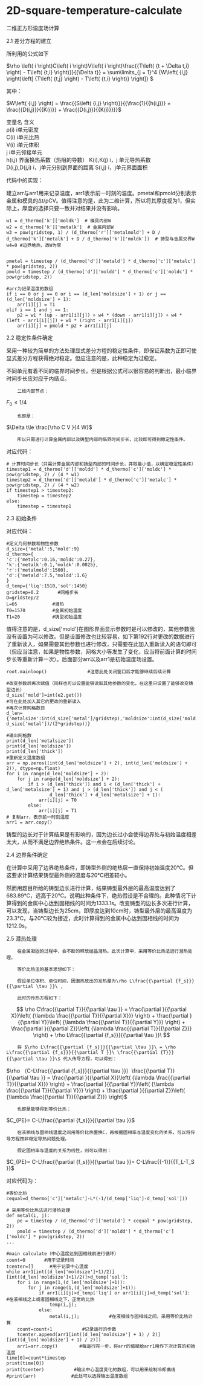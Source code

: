 # 2D-square-temperature-calculate
二维正方形温度场计算


2.1 差分方程的建立

所利用的公式如下

$\rho \left( i \right)C\left( i \right)V\left( i \right)\frac{{T\left( {t + \Delta t,i} \right) - T\left( {t,i} \right)}}{{\Delta t}} = \sum\limits_{j = 1}^4 {W\left( {i,j} \right)\left[ {T\left( {t,j} \right) - T\left( {t,i} \right)} \right]} $

其中：

$W\left( {i,j} \right) = \frac{{S\left( {i,j} \right)}}{{\frac{1}{{h(i,j)}} + \frac{{D(i,j)}}{{K(i)}} + \frac{{D(i,j)}}{{K(i)}}}}$

  变量名          	含义           
  ρ(i)         	i单元密度        
  C(i)         	i单元比热        
  V(i)         	i单元体积        
  j            	i单元邻接单元      
  h(i,j)       	界面换热系数（热阻的导数）
  K(i),K(j)    	i，j 单元导热系数   
  D(i,j),D(j,i)	i，j单元分别到界面的距离
  S(i,j)       	i，j单元界面面积    

代码中的实现：

建立arr与arr1用来记录温度，arr1表示前一时刻的温度。pmetal和pmold分别表示金属和模具的Δt/ρCV。值得注意的是，此为二维计算，所以将其厚度视为1，但实际上，厚度的选择只要一致并对结果并没有影响。

    w1 = d_thermo['k']['moldk']  # 模具内部W
    w2 = d_thermo['k']['metalk']  # 金属内部W
    w3 = pow(gridstep, 1) / (d_thermo['r']['metalmold'] + D / d_thermo['k']['metalk'] + D / d_thermo['k']['moldk'])  # 铸型与金属交界W
    w4=0 #边界绝热，故W为零
    

    pmetal = timestep / (d_thermo['d']['metald'] * d_thermo['c']['metalc'] * pow(gridstep, 2))
    pmold = timestep / (d_thermo['d']['moldd'] * d_thermo['c']['moldc'] * pow(gridstep, 2))

    #arr为记录温度的数组
    if i == 0 or j == 0 or i == (d_len['moldsize'] + 1) or j == (d_len['moldsize'] + 1):
        arr[i][j] = T1
    elif i == 1 and j == 1:
        p2 = w1 * (up - arr1[i][j]) + w4 * (down - arr1[i][j]) + w4 * (left - arr1[i][j]) + w1 * (right - arr1[i][j])
        arr[i][j] = pmold * p2 + arr1[i][j]



2.2 稳定性条件确定

采用一种较为简单的方法处理显式差分方程的稳定性条件，即保证系数为正即可使显式差分方程获得绝对稳定。但应注意的是，此种稳定为过稳定。

不同单元有着不同的临界时间步长，但是根据公式可以很容易的判断出，最小临界时间步长应对应于内结点。

        二维内部节点：

$F_0\le1/4$

        也即是：

$\Delta t\le \frac{\rho C V }{4 W}$

        所以只需进行计算金属内部以及铸型内部的临界时间步长，比较即可得到稳定性条件。

对应代码：

    # 计算时间步长（只需计算金属内部和铸型内部的时间步长，并取最小值，以确定稳定性条件）
    timestep1 = d_thermo['d']['moldd'] * d_thermo['c']['moldc'] * pow(gridstep, 2) / (4 * w1)
    timestep2 = d_thermo['d']['metald'] * d_thermo['c']['metalc'] * pow(gridstep, 2) / (4 * w2)
    if timestep1 > timestep2:
        timestep = timestep2
    else:
        timestep = timestep1



2.3 初始条件

对应代码：

    #定义几何参数和物性参数
    d_size={'metal':5,'mold':9}
    d_thermo={
    'c':{'metalc':0.16,'moldc':0.27},
    'k':{'metalk':0.1,'moldk':0.0025},
    'r':{'metalmold':1500},
    'd':{'metald':7.5,'moldd':1.6}
    }
    d_temp={'liq':1510,'sol':1450}
    gridstep=0.2       #网格步长
    D=gridstep/2
    L=65             #潜热
    T0=1570          #金属初始温度
    T1=20            #铸型初始温度

值得注意的是，d_size['mold']在图形界面显示参数时是可以修改的，其他参数我没有设置为可以修改。但是设置修改也比较容易，如下第192行对更改的数据进行了重新读入，如果需要其他参数也进行修改，只需要在此加入重新读入的语句即可（但应当注意，如果是物性参数，网格大小等发生了变化，应当将前面计算的时间步长等重新计算一次）。后面部分arr以及arr1是初始温度场设置。

    root.mainloop()               #注意此处关闭窗口后才能够继续后续计算
    
    #改变参数后再次赋值（同样也可以设置能够读取其他参数的变化，在这里只设置了能够改变铸型边长）
    d_size['mold']=int(e2.get())
    #可在此处加入其它的更改的重新读入
    #再次计算网格数目
    d_len={'metalsize':int(d_size['metal']/gridstep),'moldsize':int(d_size['mold']/gridstep),'thick':int((d_size['mold']-d_size['metal'])/(2*gridstep))}
    
    #输出网格数
    print(d_len['metalsize'])
    print(d_len['moldsize'])
    print(d_len['thick'])
    #重新定义温度数组
    arr = np.zeros((int(d_len['moldsize'] + 2), int(d_len['moldsize'] + 2)), dtype=np.float)
    for i in range(d_len['moldsize'] + 2):
        for j in range(d_len['moldsize'] + 2):
            if i > (d_len['thick']) and i < (d_len['thick'] + d_len['metalsize'] + 1) and j > (d_len['thick']) and j < (
                    d_len['thick'] + d_len['metalsize'] + 1):
                arr[i][j] = T0
            else:
                arr[i][j] = T1
    # 复制arr，表示前一时刻温度
    arr1 = arr.copy()

铸型的边长对于计算结果是有影响的，因为边长过小会使得边界处与初始温度相差太大，从而不满足边界绝热条件。这一点会在后续讨论。


2.4 边界条件确定

在计算中采用了边界绝热条件，即铸型外侧的绝热层一直保持初始温度20℃。但这要求计算结果铸型最外侧的温度与20℃相差较小。

然而用题目所给的铸型边长进行计算，结果铸型最外层的最高温度达到了683.89℃，远高于20℃。说明此种条件下，绝热假设是不合理的。此种情况下计算得到的金属中心达到固相线的时间为1333.1s。改变铸型的边长多次进行计算，可以发现，当铸型边长为25cm，即厚度达到10cm时，铸型最外层的最高温度为23.3℃，与20℃较为接近，此时计算得到的金属中心达到固相线的时间为1212.0s。


2.5 潜热处理

        在金属凝固的过程中，会不断的释放结晶潜热。此次计算中，采用等价比热法进行潜热处理。

        等价比热法的基本思想如下：

        假设单位体积、单位时间，因潜热放出的发热量为\rho L\frac{{\partial {f_s}}}{{\partial \tau }}\ ,

        此时的传热方程如下：

$$
\rho C\frac{{\partial T}}{{\partial \tau }} = \frac{\partial }{{\partial X}}\left( {\lambda \frac{{\partial T}}{{\partial X}}} \right) + \frac{\partial }{{\partial Y}}\left( {\lambda \frac{{\partial T}}{{\partial Y}}} \right) + \frac{\partial }{{\partial Z}}\left( {\lambda \frac{{\partial T}}{{\partial Z}}} \right) + \rho L\frac{{\partial {f_s}}}{{\partial \tau }}\
$$

        将 $\rho L\frac{{\partial {f_s}}}{{\partial \tau }}\ = \rho L\frac{{\partial {f_s}}}{{\partial T }}\ \frac{{\partial {T}}}{{\partial \tau }}\$ 代入传导方程，可以得到：

$\rho （C-L\frac{{\partial {f_s}}}{{\partial \tau }}）\frac{{\partial T}}{{\partial \tau }}   = \frac{\partial }{{\partial X}}\left( {\lambda \frac{{\partial T}}{{\partial X}}} \right) + \frac{\partial }{{\partial Y}}\left( {\lambda \frac{{\partial T}}{{\partial Y}}} \right) + \frac{\partial }{{\partial Z}}\left( {\lambda \frac{{\partial T}}{{\partial Z}}} \right)$

        也即是能够得到等价比热：

$C_{PE}= C-L\frac{{\partial {f_s}}}{{\partial \tau }}$

        在液相线与固相线温度之间用等价比热置换C，再根据固相率与温度变化的关系，可以将传导方程按非稳定导热问题处理。

        假定固相率与温度的关系为线性，则可以得到：

$C_{PE}= C-L\frac{{\partial {f_s}}}{{\partial \tau }}= C-L\frac{{-1}}{{T_L-T_S }}$

对应代码为：

    #等价比热
    cequal=d_thermo['c']['metalc']-L*(-1/(d_temp['liq']-d_temp['sol']))

    # 采用等价比热法进行潜热处理
    def metal(i, j):
        pe = timestep / (d_thermo['d']['metald'] * cequal * pow(gridstep, 2))
        pmold = timestep / (d_thermo['d']['moldd'] * d_thermo['c']['moldc'] * pow(gridstep, 2))
    ...

    #main calculate（中心温度达到固相线前进行循环）
    count=0       #用于记录时间
    tcenter=[]      #用于记录中心温度
    while arr1[int((d_len['moldsize']+1)/2)][int((d_len['moldsize']+1)/2)]>d_temp['sol']:
        for i in range(1,(d_len['moldsize']+1)):
            for j in range(1,(d_len['moldsize']+1)):
                if arr1[i][j]>d_temp['liq'] or arr1[i][j]<d_temp['sol']:    #在液相线之上或者固相线之下，正常的比热
                    temp(i,j);
                else:
                    metal(i,j);           #在液相线与固相线之间，采用等价比热计算
        count=count+1           #记录运行的步数
        tcenter.append(arr1[int((d_len['moldsize'] + 1) / 2)][int((d_len['moldsize'] + 1) / 2)])
        arr1=arr.copy()        #每运行完一步，将arr的值赋给arr1用作下次计算的初始温度
    time[0]=count*timestep
    print(time[0])
    print(tcenter)           #输出中心温度变化的数组，可以用来绘制冷却曲线
    #print(arr)             #此处可以选择输出温度数组





